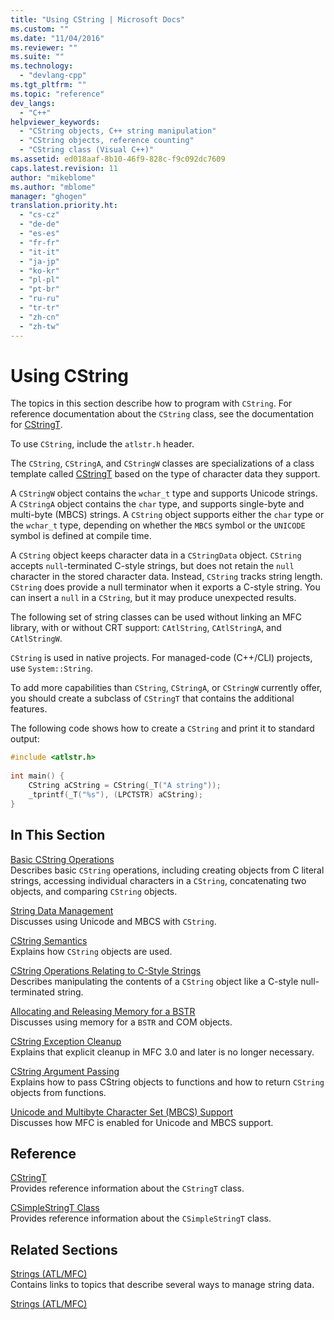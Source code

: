 ```yaml
---
title: "Using CString | Microsoft Docs"
ms.custom: ""
ms.date: "11/04/2016"
ms.reviewer: ""
ms.suite: ""
ms.technology: 
  - "devlang-cpp"
ms.tgt_pltfrm: ""
ms.topic: "reference"
dev_langs: 
  - "C++"
helpviewer_keywords: 
  - "CString objects, C++ string manipulation"
  - "CString objects, reference counting"
  - "CString class (Visual C++)"
ms.assetid: ed018aaf-8b10-46f9-828c-f9c092dc7609
caps.latest.revision: 11
author: "mikeblome"
ms.author: "mblome"
manager: "ghogen"
translation.priority.ht: 
  - "cs-cz"
  - "de-de"
  - "es-es"
  - "fr-fr"
  - "it-it"
  - "ja-jp"
  - "ko-kr"
  - "pl-pl"
  - "pt-br"
  - "ru-ru"
  - "tr-tr"
  - "zh-cn"
  - "zh-tw"
---
```

# Using CString
The topics in this section describe how to program with `CString`. For reference documentation about the `CString` class, see the documentation for [CStringT](../atl-mfc-shared/reference/cstringt-class.md).  
  
 To use `CString`, include the `atlstr.h` header.  
  
 The `CString`, `CStringA`, and `CStringW` classes are specializations of a class template called [CStringT](../atl-mfc-shared/reference/cstringt-class.md) based on the type of character data they support.  
  
 A `CStringW` object contains the `wchar_t` type and supports Unicode strings. A `CStringA` object contains the `char` type, and supports single-byte and multi-byte (MBCS) strings. A `CString` object supports either the `char` type or the `wchar_t` type, depending on whether the `MBCS` symbol or the `UNICODE` symbol is defined at compile time.  
  
 A `CString` object keeps character data in a `CStringData` object. `CString` accepts `null`-terminated C-style strings, but does not retain the `null` character in the stored character data. Instead, `CString` tracks string length. `CString` does provide a null terminator when it exports a C-style string. You can insert a `null` in a `CString`, but it may produce unexpected results.  
  
 The following set of string classes can be used without linking an MFC library, with or without CRT support: `CAtlString`, `CAtlStringA`, and `CAtlStringW`.  
  
 `CString` is used in native projects. For managed-code (C++/CLI) projects, use `System::String`.  
  
 To add more capabilities than `CString`, `CStringA`, or `CStringW` currently offer, you should create a subclass of `CStringT` that contains the additional features.  
  
 The following code shows how to create a `CString` and print it to standard output:  
  
```cpp  
#include <atlstr.h>  
  
int main() {  
    CString aCString = CString(_T("A string"));  
    _tprintf(_T("%s"), (LPCTSTR) aCString);  
}  
```  
  
## In This Section  
 [Basic CString Operations](../atl-mfc-shared/basic-cstring-operations.md)  
 Describes basic `CString` operations, including creating objects from C literal strings, accessing individual characters in a `CString`, concatenating two objects, and comparing `CString` objects.  
  
 [String Data Management](../atl-mfc-shared/string-data-management.md)  
 Discusses using Unicode and MBCS with `CString`.  
  
 [CString Semantics](../atl-mfc-shared/cstring-semantics.md)  
 Explains how `CString` objects are used.  
  
 [CString Operations Relating to C-Style Strings](../atl-mfc-shared/cstring-operations-relating-to-c-style-strings.md)  
 Describes manipulating the contents of a `CString` object like a C-style null-terminated string.  
  
 [Allocating and Releasing Memory for a BSTR](../atl-mfc-shared/allocating-and-releasing-memory-for-a-bstr.md)  
 Discusses using memory for a `BSTR` and COM objects.  
  
 [CString Exception Cleanup](../atl-mfc-shared/cstring-exception-cleanup.md)  
 Explains that explicit cleanup in MFC 3.0 and later is no longer necessary.  
  
 [CString Argument Passing](../atl-mfc-shared/cstring-argument-passing.md)  
 Explains how to pass CString objects to functions and how to return `CString` objects from functions.  
  
 [Unicode and Multibyte Character Set (MBCS) Support](../atl-mfc-shared/unicode-and-multibyte-character-set-mbcs-support.md)  
 Discusses how MFC is enabled for Unicode and MBCS support.  
  
## Reference  
 [CStringT](../atl-mfc-shared/reference/cstringt-class.md)  
 Provides reference information about the `CStringT` class.  
  
 [CSimpleStringT Class](../atl-mfc-shared/reference/csimplestringt-class.md)  
 Provides reference information about the `CSimpleStringT` class.  
  
## Related Sections  
 [Strings (ATL/MFC)](../atl-mfc-shared/strings-atl-mfc.md)  
 Contains links to topics that describe several ways to manage string data.  
  
 [Strings (ATL/MFC)](../atl-mfc-shared/strings-atl-mfc.md)

